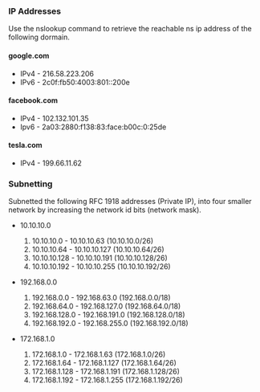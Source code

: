 ### IP Addresses

Use the nslookup command to retrieve the reachable ns ip address of the following dormain.  
#### google.com
- IPv4 - 216.58.223.206
- IPv6 - 2c0f:fb50:4003:801::200e

#### facebook.com
- IPv4 - 102.132.101.35
- Ipv6 - 2a03:2880:f138:83:face:b00c:0:25de

#### tesla.com
- IPv4 - 199.66.11.62

### Subnetting

Subnetted the following RFC 1918 addresses (Private IP), into four smaller network by increasing the network id bits (network mask).

- 10.10.10.0
    1. 10.10.10.0 - 10.10.10.63 (10.10.10.0/26)
    2. 10.10.10.64 - 10.10.10.127 (10.10.10.64/26)
    3. 10.10.10.128 - 10.10.10.191 (10.10.10.128/26)
    4. 10.10.10.192 - 10.10.10.255 (10.10.10.192/26)

- 192.168.0.0
    1. 192.168.0.0 - 192.168.63.0 (192.168.0.0/18)
    2. 192.168.64.0 - 192.168.127.0 (192.168.64.0/18)
    3. 192.168.128.0 - 192.168.191.0 (192.168.128.0/18)
    4. 192.168.192.0 - 192.168.255.0 (192.168.192.0/18)

- 172.168.1.0
    1. 172.168.1.0 - 172.168.1.63 (172.168.1.0/26)
    2. 172.168.1.64 - 172.168.1.127 (172.168.1.64/26)
    3. 172.168.1.128 - 172.168.1.191 (172.168.1.128/26)
    4. 172.168.1.192 - 172.168.1.255 (172.168.1.192/26)
